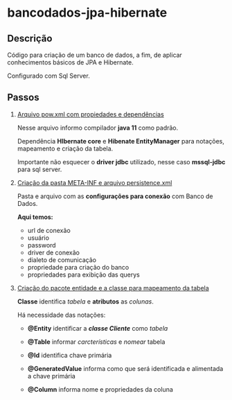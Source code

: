 # bancodados-jpa-hibernate
## Descrição
Código para criação de um banco de dados, a fim, de aplicar conhecimentos básicos de JPA e Hibernate. 

Configurado com Sql Server.

## Passos
1. [Arquivo pow.xml com propiedades e dependências](https://github.com/pliniopereira10/bancodados-jpa-hibernate/blob/main/pom.xml)

    Nesse arquivo informo compilador **java 11** como padrão.

    Dependência **HIbernate core** e **Hibenate EntityManager** para notações, mapeamento e criação da tabela.

    Importante não esquecer o **driver jdbc** utilizado, nesse caso **mssql-jdbc** para sql server.

2. [Criação da pasta META-INF e arquivo persistence.xml](https://github.com/pliniopereira10/bancodados-jpa-hibernate/blob/main/src/main/resources/META-INF/persistence.xml)

    Pasta e arquivo com as **configurações para conexão** com Banco de Dados.
    
    **Aqui temos:**
    - url de conexão
    - usuário
    - password
    - driver de conexão
    - dialeto de comunicação
    - propriedade para criação do banco
    - propriedades para exibição das querys

3. [Criação do pacote entidade e a classe para mapeamento da tabela](https://github.com/pliniopereira10/bancodados-jpa-hibernate/blob/main/src/main/java/entidades/Cliente.java)

    **Classe** identifica _tabela_ e **atributos** as _colunas_.

    Há necessidade das notações:

    * **@Entity** identificar a **_classe Cliente_** como _tabela_
    * **@Table** informar _carcterísticas_ e _nomear_ tabela
      
    * **@Id** identifica chave primária
    * 
      **@GeneratedValue** informa como que será identificada e  alimentada a chave primária
      
    * **@Column** informa nome e propriedades da coluna

    
